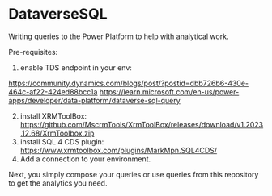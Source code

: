 # DataverseSQL
Writing queries to the Power Platform to help with analytical work. 

Pre-requisites:
1) enable TDS endpoint in your env:
   
https://community.dynamics.com/blogs/post/?postid=dbb726b6-430e-464c-af22-424ed88bcc1a
https://learn.microsoft.com/en-us/power-apps/developer/data-platform/dataverse-sql-query 

2) install XRMToolBox:
https://github.com/MscrmTools/XrmToolBox/releases/download/v1.2023.12.68/XrmToolbox.zip
3) install SQL 4 CDS plugin:
https://www.xrmtoolbox.com/plugins/MarkMpn.SQL4CDS/
4) Add a connection to your environment.

Next, you simply compose your queries or use queries from this repository to get the analytics you need. 
